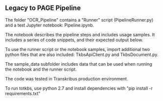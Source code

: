 ## Legacy to PAGE Pipeline
The folder "OCR_Pipeline" contains a "Runner" script (PipelineRunner.py) and a test Jupyter notebook: Pipeline.ipynb.

The notebook describes the pipeline steps and includes usage samples. It includes a series of code snippets, and their expected output below.

To use the runner script or the notebook samples, import additional two python files that are also included: TkbsApiClient.py and TkbsDocument.py.

The sample_data subfolder includes data that can be used when running the notebook and the runner script.

The code was tested in Transkribus production environment.

To run totkbs, use python 2.7 and install dependencies with "pip install -r requirements.txt"
